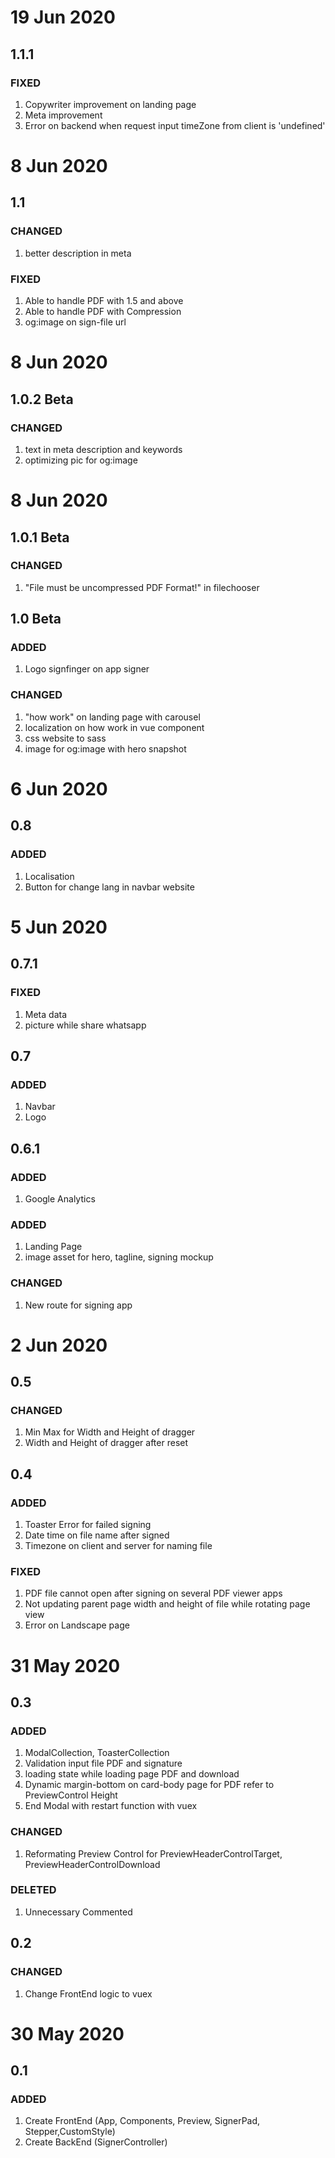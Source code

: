 # 19 Jun 2020
## 1.1.1
### FIXED
  1. Copywriter improvement on landing page
  2. Meta improvement
  3. Error on backend when request input timeZone from client is 'undefined'

# 8 Jun 2020
## 1.1 
### CHANGED
  1. better description in meta

### FIXED
  1. Able to handle PDF with 1.5 and above
  2. Able to handle PDF with Compression
  3. og:image on sign-file url

# 8 Jun 2020
## 1.0.2 Beta 
### CHANGED
  1. text in meta description and keywords
  2. optimizing pic for og:image

# 8 Jun 2020
## 1.0.1 Beta 
### CHANGED
  1. "File must be uncompressed PDF Format!"  in filechooser
## 1.0 Beta
### ADDED
  1. Logo signfinger on app signer
### CHANGED
  1. "how work" on landing page with carousel
  2. localization on how work in vue component
  3. css website to sass
  4. image for og:image with hero snapshot

# 6 Jun 2020
## 0.8
### ADDED
  1. Localisation
  2. Button for change lang in navbar website

# 5 Jun 2020
## 0.7.1
### FIXED
  1. Meta data
  2. picture while share whatsapp
## 0.7
### ADDED
  1. Navbar
  2. Logo
## 0.6.1
### ADDED
  1. Google Analytics

### ADDED
  1. Landing Page
  2. image asset for hero, tagline, signing mockup

### CHANGED
  1. New route for signing app


# 2 Jun 2020
## 0.5
### CHANGED
  1. Min Max for Width and Height of dragger
  2. Width and Height of dragger after reset


## 0.4
### ADDED
  1. Toaster Error for failed signing
  2. Date time on file name after signed
  3. Timezone on client and server for naming file

### FIXED
  1. PDF file cannot open after signing on several PDF viewer apps
  2. Not updating parent page width and height of file while rotating page view
  3. Error on Landscape page
  
# 31 May 2020
## 0.3
### ADDED
  1. ModalCollection, ToasterCollection
  2. Validation input file PDF and signature
  3. loading state while loading page PDF and download
  4. Dynamic margin-bottom on card-body page for PDF refer to PreviewControl Height
  5. End Modal with restart function with vuex
### CHANGED
  1. Reformating Preview Control for PreviewHeaderControlTarget, PreviewHeaderControlDownload
### DELETED 
  1. Unnecessary Commented

## 0.2
### CHANGED
  1. Change FrontEnd logic to vuex

# 30 May 2020
## 0.1
### ADDED
  1. Create FrontEnd (App, Components, Preview, SignerPad, Stepper,CustomStyle)
  2. Create BackEnd (SignerController)
